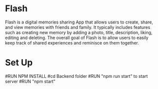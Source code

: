 # Flash

Flash is a digital memories sharing App that allows users to create, share, and view memories with friends and family. It typically includes features such as creating new memory by adding a photo, title, description, liking, editing and deleting. The overall goal of Flash is to allow users to easily keep track of shared experiences and reminisce on them together.

# Set Up

#RUN NPM INSTALL
#cd Backend folder
#RUN "npm run start" to start server
#RUN "npm start"
